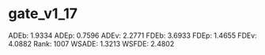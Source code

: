 # gate_v1_17

ADEb: 1.9334
ADEp: 0.7596
ADEv: 2.2771
FDEb: 3.6933
FDEp: 1.4655
FDEv: 4.0882
Rank: 1007
WSADE: 1.3213
WSFDE: 2.4802